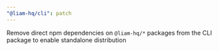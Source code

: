 ```yaml
---
"@liam-hq/cli": patch
---
```


Remove direct npm dependencies on `@liam-hq/*` packages from the CLI package to enable standalone distribution
